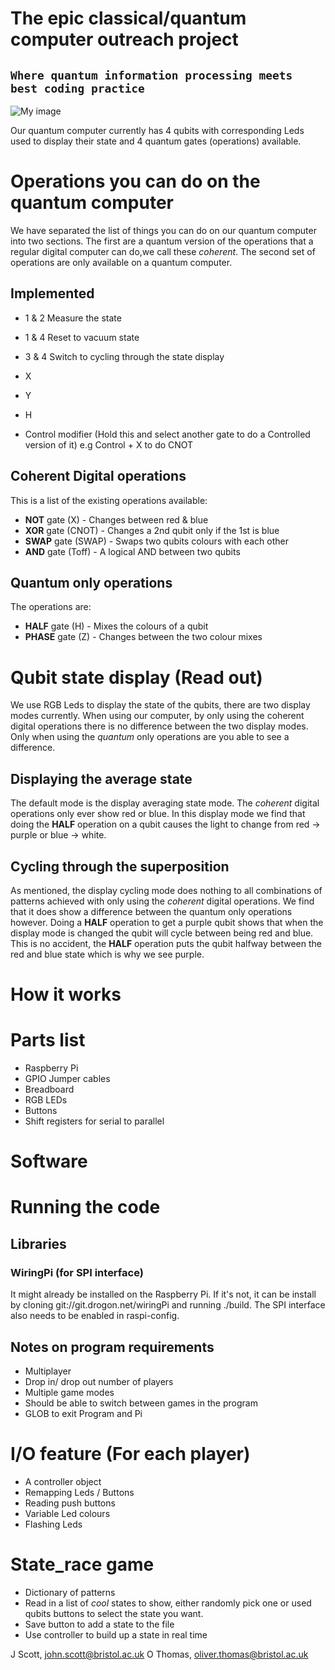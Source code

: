 # The epic classical/quantum computer outreach project

## `Where quantum information processing meets best coding practice`

![My image](https://github.com/johnrscott/PiQuantum/blob/master/hardware/prototype_front.png)

Our quantum computer currently has 4 qubits with corresponding Leds used to display
their state and 4 quantum gates (operations) available.

# Operations you can do on the quantum computer

We have separated the list of things you can do on our quantum computer into two
sections. The first are a quantum version of the operations that a regular digital
computer can do,we call these _coherent_. The second set of operations are only available
on a quantum computer.

## Implemented

- 1 & 2 Measure the state
- 1 & 4 Reset to vacuum state
- 3 & 4 Switch to cycling through the state display

- X
- Y
- H
- Control modifier (Hold this and select another gate to do a Controlled version of it)
  e.g Control + X to do CNOT

## Coherent Digital operations

This is a list of the existing operations available:

- **NOT** gate (X) - Changes between red & blue
- **XOR** gate (CNOT) - Changes a 2nd qubit only if the 1st is blue
- **SWAP** gate (SWAP) - Swaps two qubits colours with each other
- **AND** gate (Toff) - A logical AND between two qubits

## Quantum only operations

The operations are:

- **HALF** gate (H) - Mixes the colours of a qubit
- **PHASE** gate (Z) - Changes between the two colour mixes

# Qubit state display (Read out)

We use RGB Leds to display the state of the qubits, there are two display modes
currently. When using our computer, by only using the coherent digital operations there
is no difference between the two display modes. Only when using the _quantum_ only
operations are you able to see a difference.

## Displaying the average state

The default mode is the display averaging state mode. The _coherent_ digital operations
only ever show red or blue. In this display mode we find that doing the **HALF**
operation on a qubit causes the light to change from red -> purple or blue -> white.

## Cycling through the superposition

As mentioned, the display cycling mode does nothing to all combinations of patterns
achieved with only using the _coherent_ digital operations. We find that it does show a
difference between the quantum only operations however. Doing a **HALF** operation to get
a purple qubit shows that when the display mode is changed the qubit will cycle between
being red and blue. This is no accident, the **HALF** operation puts the qubit halfway
between the red and blue state which is why we see purple.

# How it works

# Parts list

- Raspberry Pi
- GPIO Jumper cables
- Breadboard
- RGB LEDs
- Buttons
- Shift registers for serial to parallel

# Software

# Running the code

## Libraries

### WiringPi (for SPI interface)

It might already be installed on the Raspberry Pi. If it's not, it can be install by
cloning git://git.drogon.net/wiringPi and running ./build. The SPI interface also needs
to be enabled in raspi-config.

## Notes on program requirements

- Multiplayer
- Drop in/ drop out number of players
- Multiple game modes
- Should be able to switch between games in the program
- GLOB to exit Program and Pi

# I/O feature (For each player)

- A controller object
- Remapping Leds / Buttons
- Reading push buttons
- Variable Led colours
- Flashing Leds

# State_race game

- Dictionary of patterns
- Read in a list of _cool_ states to show, either randomly pick one or used qubits
  buttons to select the state you want.
- Save button to add a state to the file
- Use controller to build up a state in real time

J Scott, john.scott@bristol.ac.uk
O Thomas, oliver.thomas@bristol.ac.uk
